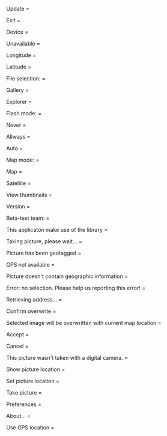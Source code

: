 Update =

Exit =

Device =

Unavailable =

Longitude =

Latitude =

File selection: =

Gallery =

Explorer =

Flash mode: =

Never =

Allways =

Auto =

Map mode: =

Map =

Satellite =

View thumbnails =

Version =

Beta-test team: =

This applicaton make use of the library =

Taking picture, please wait... =

Picture has been geotagged =

GPS not available =

Picture doesn\'t contain geographic information =

Error: no selection. Please help us reporting this error! =

Retrieving address... =

Confirm overwrite =

Selected image will be overwritten with current map location =

Accept =

Cancel =

This picture wasn\'t taken with a digital camera. =

Show picture location =

Set picture location =

Take picture =

Preferences =

About... =

Use GPS location =